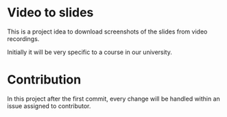 # Video to slides

This is a project idea to download screenshots of the slides from video recordings.

Initially it will be very specific to a course in our university.

# Contribution

In this project after the first commit, every change will be handled within an issue assigned to contributor.
